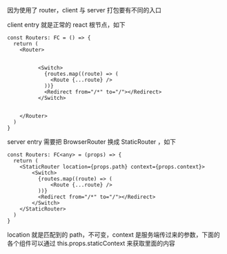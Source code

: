 因为使用了 router，client 与 server 打包要有不同的入口

client entry 就是正常的 react 根节点，如下

```
const Routers: FC = () => {
  return (
    <Router>


          <Switch>
            {routes.map((route) => (
              <Route {...route} />
            ))}
            <Redirect from="/*" to="/"></Redirect>
          </Switch>


    </Router>
  )
}
```

server entry 需要把 BrowserRouter 换成 StaticRouter ，如下

```
const Routers: FC<any> = (props) => {
  return (
    <StaticRouter location={props.path} context={props.context}>
        <Switch>
          {routes.map((route) => (
              <Route {...route} />
          ))}
          <Redirect from="/*" to="/"></Redirect>
        </Switch>
    </StaticRouter>
  )
}
```

location 就是匹配到的 path，不可变，context 是服务端传过来的参数，下面的各个组件可以通过 this.props.staticContext 来获取里面的内容






